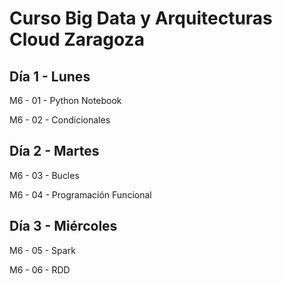 # Curso Big Data y Arquitecturas Cloud Zaragoza

## Día 1 - Lunes

M6 - 01 - Python Notebook

M6 - 02 - Condicionales

## Día 2 - Martes

M6 - 03 - Bucles

M6 - 04 - Programación Funcional

## Día 3 - Miércoles

M6 - 05 - Spark

M6 - 06 - RDD
